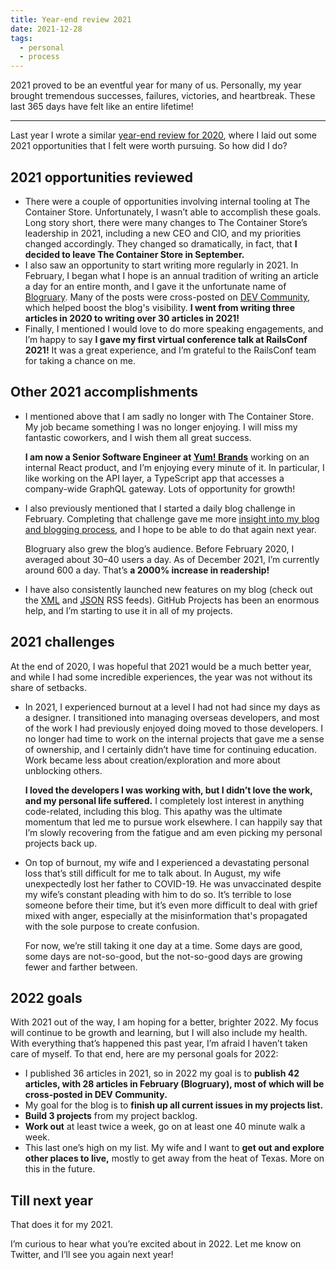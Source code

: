 ```yaml
---
title: Year-end review 2021
date: 2021-12-28
tags: 
  - personal
  - process
---
```


2021 proved to be an eventful year for many of us. Personally, my year brought tremendous successes, failures, victories, and heartbreak. These last 365 days have felt like an entire lifetime!

---

Last year I wrote a similar [year-end review for 2020](https://www.falldowngoboone.com/blog/year-end-review-2020/), where I laid out some 2021 opportunities that I felt were worth pursuing. So how did I do?

## 2021 opportunities reviewed

- There were a couple of opportunities involving internal tooling at The Container Store. Unfortunately, I wasn’t able to accomplish these goals. Long story short, there were many changes to The Container Store’s leadership in 2021, including a new CEO and CIO, and my priorities changed accordingly. They changed so dramatically, in fact, that **I decided to leave The Container Store in September.**
- I also saw an opportunity to start writing more regularly in 2021. In February, I began what I hope is an annual tradition of writing an article a day for an entire month, and I gave it the unfortunate name of [Blogruary](https://www.falldowngoboone.com/blog/blogruary-28-days-of-posting/). Many of the posts were cross-posted on [DEV Community](https://dev.to/falldowngoboone), which helped boost the blog's visibility. **I went from writing three articles in 2020 to writing over 30 articles in 2021!**
- Finally, I mentioned I would love to do more speaking engagements, and I’m happy to say **I gave my first virtual conference talk at RailsConf 2021!** It was a great experience, and I’m grateful to the RailsConf team for taking a chance on me.

## Other 2021 accomplishments

- I mentioned above that I am sadly no longer with The Container Store. My job became something I was no longer enjoying. I will miss my fantastic coworkers, and I wish them all great success.
    
    **I am now a Senior Software Engineer at [Yum! Brands](https://www.yum.com/)** working on an internal React product, and I’m enjoying every minute of it. In particular, I like working on the API layer, a TypeScript app that accesses a company-wide GraphQL gateway. Lots of opportunity for growth!
    
- I also previously mentioned that I started a daily blog challenge in February. Completing that challenge gave me more [insight into my blog and blogging process](https://www.falldowngoboone.com/blog/what-i-learned-blogging-daily-for-a-month/), and I hope to be able to do that again next year.
    
    Blogruary also grew the blog’s audience. Before February 2020, I averaged about 30–40 users a day. As of December 2021, I’m currently around 600 a day. That’s **a 2000% increase in readership!**
    
- I have also consistently launched new features on my blog (check out the [XML](https://www.falldowngoboone.com/feed/feed.xml) and [JSON](https://www.falldowngoboone.com/feed/feed.json) RSS feeds). GitHub Projects has been an enormous help, and I’m starting to use it in all of my projects.

## 2021 challenges

At the end of 2020, I was hopeful that 2021 would be a much better year, and while I had some incredible experiences, the year was not without its share of setbacks.

- In 2021, I experienced burnout at a level I had not had since my days as a designer. I transitioned into managing overseas developers, and most of the work I had previously enjoyed doing moved to those developers. I no longer had time to work on the internal projects that gave me a sense of ownership, and I certainly didn’t have time for continuing education. Work became less about creation/exploration and more about unblocking others.
    
    **I loved the developers I was working with, but I didn’t love the work, and my personal life suffered.** I completely lost interest in anything code-related, including this blog. This apathy was the ultimate momentum that led me to pursue work elsewhere. I can happily say that I’m slowly recovering from the fatigue and am even picking my personal projects back up.
    
- On top of burnout, my wife and I experienced a devastating personal loss that’s still difficult for me to talk about. In August, my wife unexpectedly lost her father to COVID-19. He was unvaccinated despite my wife’s constant pleading with him to do so. It’s terrible to lose someone before their time, but it’s even more difficult to deal with grief mixed with anger, especially at the misinformation that's propagated with the sole purpose to create confusion. 
    
    For now, we’re still taking it one day at a time. Some days are good, some days are not-so-good, but the not-so-good days are growing fewer and farther between.

## 2022 goals

With 2021 out of the way, I am hoping for a better, brighter 2022. My focus will continue to be growth and learning, but I will also include my health. With everything that’s happened this past year, I’m afraid I haven’t taken care of myself. To that end, here are my personal goals for 2022:

- I published 36 articles in 2021, so in 2022 my goal is to **publish 42 articles, with 28 articles in February (Blogruary), most of which will be cross-posted in DEV Community.**
- My goal for the blog is to **finish up all current issues in my projects list.**
- **Build 3 projects** from my project backlog.
- **Work out** at least twice a week, go on at least one 40 minute walk a week.
- This last one’s high on my list. My wife and I want to **get out and explore other places to live,** mostly to get away from the heat of Texas. More on this in the future.

## Till next year

That does it for my 2021. 

I’m curious to hear what you’re excited about in 2022. Let me know on Twitter, and I’ll see you again next year!